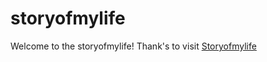 # storyofmylife
Welcome to the storyofmylife!
Thank's to visit [Storyofmylife](https://github.com/samuelbetio/storyofmylife)

